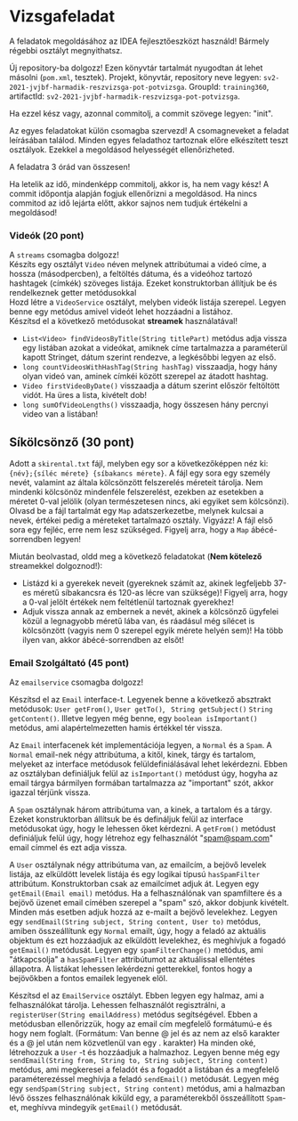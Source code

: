 # Vizsgafeladat

A feladatok megoldásához az IDEA fejlesztőeszközt használd! Bármely régebbi osztályt megnyithatsz.

Új repository-ba dolgozz! Ezen könyvtár tartalmát nyugodtan át lehet másolni (`pom.xml`, tesztek). Projekt, könyvtár,
repository neve legyen: `sv2-2021-jvjbf-harmadik-reszvizsga-pot-potvizsga`. GroupId: `training360`, artifactId: `sv2-2021-jvjbf-harmadik-reszvizsga-pot-potvizsga`.

Ha ezzel kész vagy, azonnal commitolj, a commit szövege legyen: "init".

Az egyes feladatokat külön csomagba szervezd! A csomagneveket a feladat leírásában találod. Minden egyes
feladathoz tartoznak előre elkészített teszt osztályok. Ezekkel a megoldásod helyességét ellenőrizheted.

A feladatra 3 órád van összesen!

Ha letelik az idő, mindenképp commitolj, akkor is, ha nem vagy kész! A commit időpontja alapján fogjuk
ellenőrizni a megoldásod. Ha nincs commitod az idő lejárta előtt, akkor sajnos nem tudjuk értékelni a megoldásod!


### Videók (20 pont)

A `streams` csomagba dolgozz! <br>
Készíts egy osztályt `Video` néven melynek attribútumai a videó címe, a hossza (másodpercben), a feltöltés dátuma, és a videóhoz tartozó
hashtagek (címkék) szöveges listája. Ezeket konstruktorban állítjuk be és rendelkeznek getter metódusokkal<br>
Hozd létre a `VideoService` osztályt, melyben videók listája szerepel. Legyen benne egy metódus amivel videót lehet hozzáadni a listához.<br>
Készítsd el a következő metódusokat <b>streamek</b> használatával!

* `List<Video> findVideosByTitle(String titlePart)` metódus adja vissza egy listában azokat a videókat, amiknek címe tartalmazza a paraméterül kapott Stringet, dátum szerint rendezve, a legkésőbbi legyen az első.
* `long countVideosWithHashTag(String hashTag)` visszaadja, hogy hány olyan videó van, aminek címkéi között szerepel az átadott hashtag.
* `Video firstVideoByDate()` visszaadja a dátum szerint először feltöltött vidót. Ha üres a lista, kivételt dob!
* `long sumOfVideoLengths()` visszaadja, hogy összesen hány percnyi video van a listában!

## Síkölcsönző (30 pont)

Adott a `skirental.txt` fájl, melyben egy sor a következőképpen néz ki: `{név};{síléc mérete} {síbakancs mérete}`. 
A fájl egy sora egy személy nevét, valamint az általa kölcsönzött felszerelés méreteit tárolja. Nem mindenki kölcsönöz mindenféle
felszerelést, ezekben az esetekben a méretet 0-val jelölik (olyan természetesen nincs, aki egyiket sem kölcsönzi). 
Olvasd be a fájl tartalmát egy `Map` adatszerkezetbe, melynek kulcsai a nevek, értékei pedig a méreteket tartalmazó osztály. 
Vigyázz! A fájl első sora egy fejléc, erre nem lesz szükséged. Figyelj arra, hogy a `Map` ábécé-sorrendben legyen! <br>

Miután beolvastad, oldd meg a következő feladatokat (<b>Nem kötelező </b> streamekkel dolgoznod!):

* Listázd ki a gyerekek neveit (gyereknek számít az, akinek legfeljebb 37-es méretű síbakancsra és 120-as lécre van szüksége)! 
  Figyelj arra, hogy a 0-val jelölt értékek nem feltétlenül tartoznak gyerekhez!
* Adjuk vissza annak az embernek a nevét, akinek a kölcsönző ügyfelei közül a legnagyobb méretű lába van, és ráadásul még sílécet is 
  kölcsönzött (vagyis nem 0 szerepel egyik mérete helyén sem)! Ha több ilyen van, akkor ábécé-sorrendben az elsőt!
  
### Email Szolgáltató (45 pont)

Az `emailservice` csomagba dolgozz! <br>

Készítsd el az `Email` interface-t. Legyenek benne a következő absztrakt metódusok: `User getFrom()`, `User getTo()`, ` String getSubject()`
`String getContent()`. Illetve legyen még benne, egy `boolean isImportant()` metódus, ami alapértelmezetten hamis értékkel tér vissza. <br>

Az `Email` interfacenek két implementációja legyen, a `Normal` és a `Spam`. A `Normal` email-nek négy attribútuma, a kitől, 
kinek, tárgy és tartalom, melyeket az interface metódusok felüldefiniálásával lehet lekérdezni. Ebben az osztályban 
definiáljuk felül az `isImportant()` metódust úgy, hogyha az email tárgya bármilyen formában tartalmazza az "important" szót,
akkor igazzal térjünk vissza. <br>

A `Spam` osztálynak három attribútuma van, a kinek, a tartalom és a tárgy. Ezeket konstruktorban állítsuk be és defináljuk felül az interface metódusokat 
úgy, hogy le lehessen őket kérdezni. 
A `getFrom()` metódust definiáljuk felül úgy, hogy létrehoz egy felhasználót "spam@spam.com" email címmel és ezt adja vissza.<br> 

A `User` osztálynak négy attribútuma van, az emailcím, a bejövő levelek listája, az elküldött levelek listája és egy logikai típusú `hasSpamFilter` attribútum. 
Konstruktorban csak az emailcímet adjuk át. 
Legyen egy `getEmail(Email email)` metódus. Ha a felhasználónak van spamfiltere és a bejövő üzenet email címében szerepel a "spam" szó, akkor
dobjunk kivételt. Minden más esetben adjuk hozzá az e-mailt a bejövő levelekhez. Legyen egy `sendEmail(String subject, String content, User to)` metódus,
amiben összeállítunk egy `Normal` emailt, úgy, hogy a feladó az aktuális objektum és ezt hozzáadjuk az elküldött levelekhez, és meghívjuk a fogadó `getEmail()` metódusát.
Legyen egy `spamFilterChange()` metódus, ami "átkapcsolja" a `hasSpamFilter` attribútumot az aktuálissal ellentétes állapotra. A listákat lehessen lekérdezni
getterekkel, fontos hogy a bejövőkben a fontos emailek legyenek elöl.<br>

Készítsd el az `EmailService` osztályt. Ebben legyen egy halmaz, ami a felhasználókat tárolja. Lehessen felhasználót regisztrálni, 
a `registerUser(String emailAddress)` metódus segítségével.
Ebben a metódusban ellenőrizzük, hogy az email cím megfelelő formátumú-e és hogy nem foglalt. (Formátum: Van benne @ jel és az nem az első 
karakter és a @ jel után nem közvetlenül van egy . karakter)
Ha minden oké, létrehozzuk a `User` -t és hozzáadjuk a halmazhoz. Legyen benne még egy `sendEmail(String from, String to, String subject, String content)` metódus,
ami megkeresei a feladót és a fogadót a listában és a megfelelő paraméterezéssel meghívja a feladó `sendEmail()` metódusát. 
Legyen még egy `sendSpam(String subject, String content)`
metódus, ami a halmazban lévő összes felhasználónak kiküld egy, a paraméterekből összeállított `Spam`-et, meghívva mindegyik `getEmail()` metódusát. 






